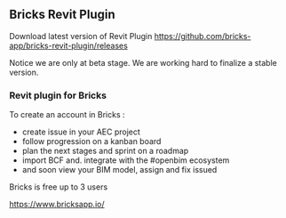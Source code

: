 ## Bricks Revit Plugin

Download latest version of Revit Plugin https://github.com/bricks-app/bricks-revit-plugin/releases

Notice we are only at beta stage. We are working hard to finalize a stable version.

### Revit plugin for Bricks 
To create an account in Bricks : 

- create issue in your AEC project 
- follow progression on a kanban board 
- plan the next stages and sprint on a roadmap
- import BCF and. integrate with the #openbim ecosystem
- and soon view your BIM model, assign and fix issued

Bricks is free up to 3 users

https://www.bricksapp.io/
